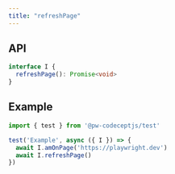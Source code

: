 ```yaml
---
title: "refreshPage"
---
```


## API

```typescript
interface I {
  refreshPage(): Promise<void>
}
```

## Example

```typescript
import { test } from '@pw-codeceptjs/test'

test('Example', async ({ I }) => {
  await I.amOnPage('https://playwright.dev')
  await I.refreshPage()
})
```
